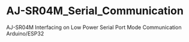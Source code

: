 # AJ-SR04M_Serial_Communication
 AJ-SR04M Interfacing on Low Power Serial Port Mode Communication Arduino/ESP32
